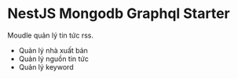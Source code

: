 # NestJS Mongodb Graphql Starter

Moudle quản lý tin tức rss.

- Quản lý nhà xuất bản
- Quản lý nguồn tin tức
- Quản lý keyword
